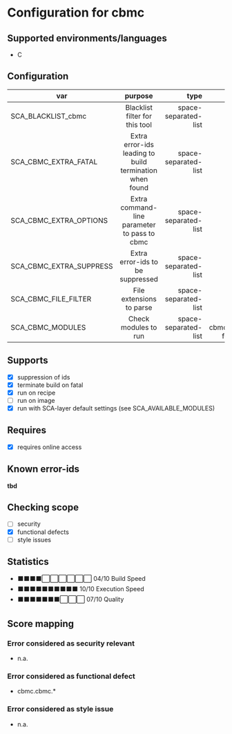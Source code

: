 # Configuration for cbmc

## Supported environments/languages

* C

## Configuration

| var | purpose | type | default |
| ------------- |:-------------:| -----:| -----:
| SCA_BLACKLIST_cbmc | Blacklist filter for this tool | space-separated-list | ""
| SCA_CBMC_EXTRA_FATAL | Extra error-ids leading to build termination when found | space-separated-list | ""
| SCA_CBMC_EXTRA_OPTIONS | Extra command-line parameter to pass to cbmc | space-separated-list | ""
| SCA_CBMC_EXTRA_SUPPRESS | Extra error-ids to be suppressed | space-separated-list | ""
| SCA_CBMC_FILE_FILTER | File extensions to parse | space-separated-list | ".c"
| SCA_CBMC_MODULES | Check modules to run | space-separated-list | see cbmc.bbclass for details

## Supports

- [x] suppression of ids
- [x] terminate build on fatal
- [x] run on recipe
- [ ] run on image
- [x] run with SCA-layer default settings (see SCA_AVAILABLE_MODULES)

## Requires

- [x] requires online access

## Known error-ids

__tbd__

## Checking scope

- [ ] security
- [x] functional defects
- [ ] style issues

## Statistics

 - ⬛⬛⬛⬛⬜⬜⬜⬜⬜⬜ 04/10 Build Speed
 - ⬛⬛⬛⬛⬛⬛⬛⬛⬛⬛ 10/10 Execution Speed
 - ⬛⬛⬛⬛⬛⬛⬛⬜⬜⬜ 07/10 Quality

## Score mapping

### Error considered as security relevant

* n.a.

### Error considered as functional defect

* cbmc.cbmc.*

### Error considered as style issue

* n.a.
